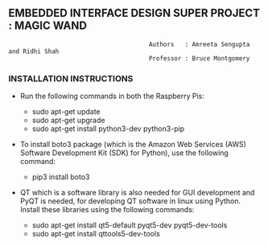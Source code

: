 ## EMBEDDED INTERFACE DESIGN SUPER PROJECT : MAGIC WAND
                                           Authors   : Amreeta Sengupta and Ridhi Shah
                                           Professor : Bruce Montgomery 

### INSTALLATION INSTRUCTIONS
- Run the following commands in both the Raspberry Pis:
  - sudo apt-get update
  - sudo apt-get upgrade
  - sudo apt-get install python3-dev python3-pip
  
- To install boto3 package (which is the Amazon Web Services (AWS) Software Development Kit (SDK) for Python), use the following command:
  - pip3 install boto3
  
- QT which is a software library is also needed for GUI development and PyQT is needed, for developing QT software in linux using Python.
  Install these libraries using the following commands:
  - sudo apt-get install qt5-default pyqt5-dev pyqt5-dev-tools
  - sudo apt-get install qttools5-dev-tools
